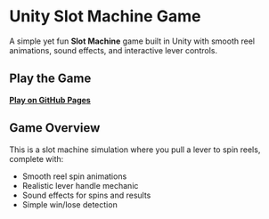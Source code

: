 # Unity Slot Machine Game

A simple yet fun **Slot Machine** game built in Unity with smooth reel animations, sound effects, and interactive lever controls.


##  Play the Game
  **[Play on GitHub Pages](https://fireblizzard02.github.io/Slot-Machine-Game/)**


##  Game Overview
This is a slot machine simulation where you pull a lever to spin reels, complete with:
- Smooth reel spin animations
- Realistic lever handle mechanic
- Sound effects for spins and results
- Simple win/lose detection

